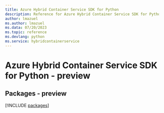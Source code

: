 ```yaml
---
title: Azure Hybrid Container Service SDK for Python
description: Reference for Azure Hybrid Container Service SDK for Python
author: lmazuel
ms.author: lmazuel
ms.data: 07/20/2023
ms.topic: reference
ms.devlang: python
ms.service: hybridcontainerservice
---
```

# Azure Hybrid Container Service SDK for Python - preview
## Packages - preview
[!INCLUDE [packages](hybrid-container-service-index.md)]